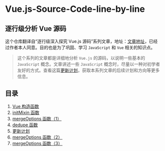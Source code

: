 # Vue.js-Source-Code-line-by-line
## 逐行级分析 Vue 源码

这个仓库翻译自“逐行级深入探究 Vue.js 源码”系列文章，地址：[文章地址](https://medium.com/@oneminutejs/a-deep-dive-in-the-vue-js-source-code-0-table-of-contents-170dcc3c8ec)，已经过作者本人同意。目的也是为了巩固、学习 `JavaScript` 和 `Vue` 相关的知识点。

> 这个系列的文章都是详细地分析 `Vue.js` 的源码，以说明一些基本的 `JavaScript` 概念。文章讲述一些 `JavaScript` 概念时，尽量以一种对初学者友好的方式。查看这篇[更新计划](https://github.com/ohhoney1/Vue.js-Source-Code-line-by-line/blob/master/docs/05-update-plan.md)，获取本系列文章的后续计划和方向等更多信息。

## 目录

1. [Vue 构造函数](https://github.com/ohhoney1/Vue.js-Source-Code-line-by-line/blob/master/docs/01-the-vue-object-constructor-function.md)
2. [initMixin 函数](https://github.com/ohhoney1/Vue.js-Source-Code-line-by-line/blob/master/docs/02-the-initMixin-function.md)
3. [mergeOptions 函数（1）](https://github.com/ohhoney1/Vue.js-Source-Code-line-by-line/blob/master/docs/03-the-mergeOptions-function(1).md)
4. [dedupe 函数](https://github.com/ohhoney1/Vue.js-Source-Code-line-by-line/blob/master/docs/04-the-dedupe-function.md)
5. [更新计划](https://github.com/ohhoney1/Vue.js-Source-Code-line-by-line/blob/master/docs/05-update-plan.md)
6. [mergeOptions 函数（2）](https://github.com/ohhoney1/Vue.js-Source-Code-line-by-line/blob/master/06-the-mergeOptions-function(2).md)
7. [mergeOptions 函数（3）](https://github.com/ohhoney1/Vue.js-Source-Code-line-by-line/blob/master/07-the-mergeOptions-function(2).md)
